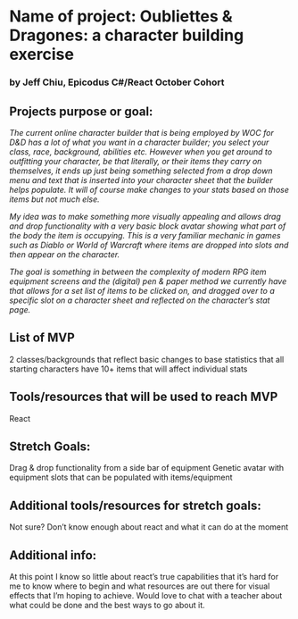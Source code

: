 # Name of project: Oubliettes & Dragones: a character building exercise
### by Jeff Chiu, Epicodus C#/React October Cohort

## Projects purpose or goal: 

_The current online character builder that is being employed by WOC for D&D has a lot of what you want in a character builder; you select your class, race, background, abilities etc. However when you get around to outfitting your character, be that literally, or their items they carry on themselves, it ends up just being something selected from a drop down menu and text that is inserted into your character sheet that the builder helps populate.  It will of course make changes to your stats based on those items but not much else._  

_My idea was to make something more visually appealing and allows drag and drop functionality with a very basic block avatar showing what part of the body the item is occupying.  This is a very familiar mechanic in games such as Diablo or World of Warcraft where items are dropped into slots and then appear on the character._  

_The goal is something in between the complexity of modern RPG item equipment screens and the (digital) pen & paper method we currently have that allows for a set list of items to be clicked on, and dragged over to a specific slot on a character sheet and reflected on the character’s stat page._

## List of MVP

2 classes/backgrounds that reflect basic changes to base statistics that all starting characters have
10+ items that will affect individual stats

## Tools/resources that will be used to reach MVP

React


## Stretch Goals:
Drag & drop functionality from a side bar of equipment
Genetic avatar with equipment slots that can be populated with items/equipment


## Additional tools/resources for stretch goals:

Not sure? Don’t know enough about react and what it can do at the moment

## Additional info: 

At this point I know so little about react’s true capabilities that it’s hard for me to know where to begin and what resources are out there for visual effects that I’m hoping to achieve. Would love to chat with a teacher about what could be done and the best ways to go about it. 
